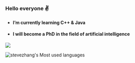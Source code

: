 ### Hello everyone  ✌️
<!--**xun-girl** is a ✨ _special_ ✨ repository because its `README.md` (this file) appears on your GitHub profile.
<br/>Here are some ideas to get you started:-->
- #### I’m currently learning  C++ & Java
- #### I will become a PhD in the field of artificial intelligence

![](https://github-readme-stats.vercel.app/api?username=xun-girl)

![stevezhang's Most used languages](https://github-readme-stats.vercel.app/api/top-langs?username=xun-girl&show_icons=true&count_private=true&theme=gotham)
